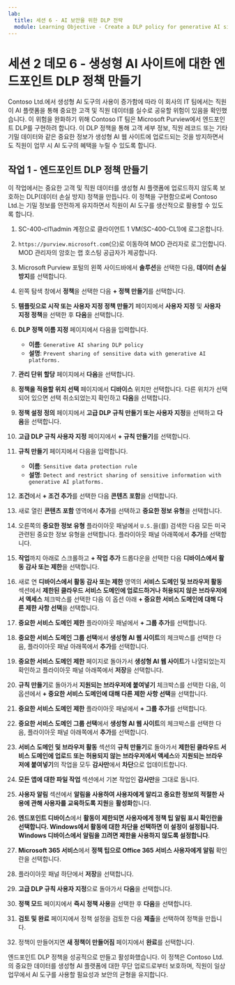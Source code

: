 ```yaml
---
lab:
  title: 세션 6 - AI 보안을 위한 DLP 전략
  module: Learning Objective - Create a DLP policy for generative AI sites
---
```


# 세션 2 데모 6 - 생성형 AI 사이트에 대한 엔드포인트 DLP 정책 만들기

Contoso Ltd.에서 생성형 AI 도구의 사용이 증가함에 따라 이 회사의 IT 팀에서는 직원이 AI 플랫폼을 통해 중요한 고객 및 직원 데이터를 실수로 공유할 위험이 있음을 확인했습니다. 이 위험을 완화하기 위해 Contoso IT 팀은 Microsoft Purview에서 엔드포인트 DLP를 구현하려 합니다. 이 DLP 정책을 통해 고객 세부 정보, 직원 레코드 또는 기타 기밀 데이터와 같은 중요한 정보가 생성형 AI 웹 사이트에 업로드되는 것을 방지하면서도 직원이 업무 시 AI 도구의 혜택을 누릴 수 있도록 합니다.

## 작업 1 - 엔드포인트 DLP 정책 만들기

이 작업에서는 중요한 고객 및 직원 데이터를 생성형 AI 플랫폼에 업로드하지 않도록 보호하는 DLP(데이터 손실 방지) 정책을 만듭니다. 이 정책을 구현함으로써 Contoso Ltd.는 기밀 정보를 안전하게 유지하면서 직원이 AI 도구를 생산적으로 활용할 수 있도록 합니다.

1. SC-400-cl1\admin 계정으로 클라이언트 1 VM(SC-400-CL1)에 로그온합니다.

1. `https://purview.microsoft.com`(으)로 이동하여 MOD 관리자로 로그인합니다. MOD 관리자의 암호는 랩 호스팅 공급자가 제공합니다.

1. Microsoft Purview 포털의 왼쪽 사이드바에서 **솔루션**을 선택한 다음, **데이터 손실 방지**를 선택합니다.

1. 왼쪽 탐색 창에서 **정책**을 선택한 다음 **+ 정책 만들기**를 선택합니다.

1. **템플릿으로 시작 또는 사용자 지정 정책 만들기** 페이지에서 **사용자 지정** 및 **사용자 지정 정책**을 선택한 후 **다음**을 선택합니다.

1. **DLP 정책 이름 지정** 페이지에서 다음을 입력합니다.

    - **이름**: `Generative AI sharing DLP policy`
    - **설명**: `Prevent sharing of sensitive data with generative AI platforms.`

1. **관리 단위 할당** 페이지에서 **다음**을 선택합니다.

1. **정책을 적용할 위치 선택** 페이지에서 **디바이스** 위치만 선택합니다. 다른 위치가 선택되어 있으면 선택 취소되었는지 확인하고 **다음**을 선택합니다.

1. **정책 설정 정의** 페이지에서 **고급 DLP 규칙 만들기 또는 사용자 지정**을 선택하고 **다음**을 선택합니다.

1. **고급 DLP 규칙 사용자 지정** 페이지에서 **+ 규칙 만들기**를 선택합니다.

1. **규칙 만들기** 페이지에서 다음을 입력합니다.

    - **이름**: `Sensitive data protection rule`
    - **설명**: `Detect and restrict sharing of sensitive information with generative AI platforms.`

1. **조건**에서 **+ 조건 추가**를 선택한 다음 **콘텐츠 포함**을 선택합니다.

1. 새로 열린 **콘텐츠 포함** 영역에서 **추가**를 선택하고 **중요한 정보 유형**을 선택합니다.

1. 오른쪽의 **중요한 정보 유형** 플라이아웃 패널에서 `U.S.`을(를) 검색한 다음 모든 미국 관련된 중요한 정보 유형을 선택합니다. 플라이아웃 패널 아래쪽에서 **추가**를 선택합니다.

1. **작업**까지 아래로 스크롤하고 **+ 작업 추가** 드롭다운을 선택한 다음 **디바이스에서 활동 감사 또는 제한**을 선택합니다.

1. 새로 연 **디바이스에서 활동 감사 또는 제한** 영역의 **서비스 도메인 및 브라우저 활동** 섹션에서 **제한된 클라우드 서비스 도메인에 업로드하거나 허용되지 않은 브라우저에서 액세스** 체크박스를 선택한 다음 이 옵션 아래 **+ 중요한 서비스 도메인에 대해 다른 제한 사항 선택**을 선택합니다.

1. **중요한 서비스 도메인 제한** 플라이아웃 패널에서 **+ 그룹 추가**를 선택합니다.

1. **중요한 서비스 도메인 그룹 선택**에서 **생성형 AI 웹 사이트**의 체크박스를 선택한 다음, 플라이아웃 패널 아래쪽에서 **추가**를 선택합니다.

1. **중요한 서비스 도메인 제한** 페이지로 돌아가서 **생성형 AI 웹 사이트**가 나열되었는지 확인하고 플라이아웃 패널 아래쪽에서 **저장**을 선택합니다.

1. **규칙 만들기**로 돌아가서 **지원되는 브라우저에 붙여넣기** 체크박스를 선택한 다음, 이 옵션에서 **+ 중요한 서비스 도메인에 대해 다른 제한 사항 선택**을 선택합니다.

1. **중요한 서비스 도메인 제한** 플라이아웃 패널에서 **+ 그룹 추가**를 선택합니다.

1. **중요한 서비스 도메인 그룹 선택**에서 **생성형 AI 웹 사이트**의 체크박스를 선택한 다음, 플라이아웃 패널 아래쪽에서 **추가**를 선택합니다.

1. **서비스 도메인 및 브라우저 활동** 섹션의 **규칙 만들기**로 돌아가서 **제한된 클라우드 서비스 도메인에 업로드 또는 허용되지 않는 브라우저에서 액세스**와 **지원되는 브라우저에 붙여넣기**의 작업을 모두 **감사만**에서 **차단**으로 업데이트합니다.

1. **모든 앱에 대한 파일 작업** 섹션에서 기본 작업인 **감사만**을 그대로 둡니다.

1. **사용자 알림** 섹션에서 **알림을 사용하여 사용자에게 알리고 중요한 정보의 적절한 사용에 관해 사용자를 교육하도록 지원**을 **활성화**합니다.

1. **엔드포인트 디바이스**에서 **활동이 제한되면 사용자에게 정책 팁 알림 표시 확인란을 선택합니다. Windows에서 활동에 대한 차단을 선택하면 이 설정이 설정됩니다. Windows 디바이스에서 알림을 끄려면 제한을 사용하지 않도록 설정합니다**.

1. **Microsoft 365 서비스**에서 **정책 팁으로 Office 365 서비스 사용자에게 알림** 확인란을 선택합니다.

1. 플라이아웃 패널 하단에서 **저장**을 선택합니다.

1. **고급 DLP 규칙 사용자 지정**으로 돌아가서 **다음**을 선택합니다.

1. **정책 모드** 페이지에서 **즉시 정책 사용**을 선택한 후 **다음**을 선택합니다.

1. **검토 및 완료** 페이지에서 정책 설정을 검토한 다음 **제출**을 선택하여 정책을 만듭니다.

1. 정책이 만들어지면 **새 정책이 만들어짐** 페이지에서 **완료**를 선택합니다.

엔드포인트 DLP 정책을 성공적으로 만들고 활성화했습니다. 이 정책은 Contoso Ltd.의 중요한 데이터를 생성형 AI 플랫폼에 대한 무단 업로드로부터 보호하며, 직원이 일상 업무에서 AI 도구를 사용할 필요성과 보안의 균형을 유지합니다.
